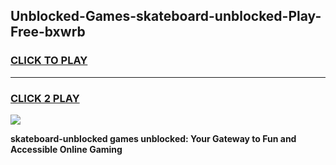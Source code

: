 
## Unblocked-Games-skateboard-unblocked-Play-Free-bxwrb
<h3>
<a href="https://premium76.site?title=skateboard-unblocked&ref=19M">CLICK TO PLAY</a></h3>
<hr>

<h3>
<a href="https://premium76.site?title=skateboard-unblocked&ref=19M">CLICK 2 PLAY</a>
  
</h3>

<a href="https://premium76.site?title=skateboard-unblocked&ref=19M"><img src="https://clearcache.store/games.png"></a>


**skateboard-unblocked games unblocked: Your Gateway to Fun and Accessible Online Gaming**
